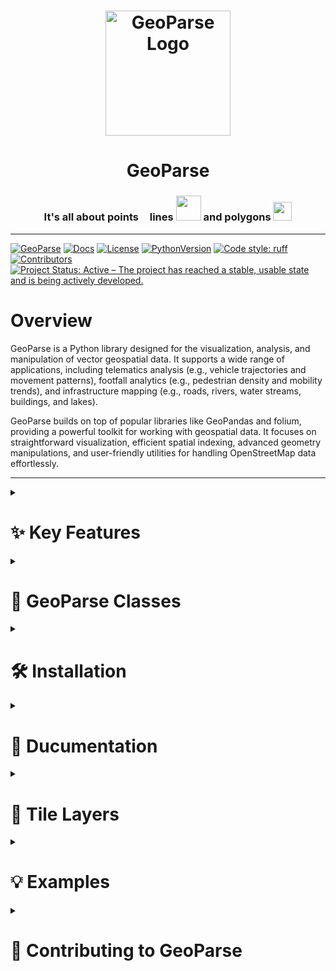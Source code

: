 
<h1 align="center"><img align="center" src="https://geoparse.io/graphics/geoparse_logo.png" alt="GeoParse Logo" width="200"/></h1>
<h1 align="center">GeoParse</h1>
<h3 align="center">It's all about points <img src="https://geoparse.io/graphics/point.png" width="10"/> lines <img src="https://geoparse.io/graphics/line.png" width="40"/> and polygons <img src="https://geoparse.io/graphics/polygon.png" width="30"/></h3>

---

[![GeoParse](https://img.shields.io/badge/GeoParse-008000.svg)](https://geoparse.io)
[![Docs](https://img.shields.io/badge/Docs-Read%20Now-blue?logo=readthedocs&logoColor=white)](https://geoparse.io)
[![License](https://img.shields.io/badge/License-MIT-green?logo=open-source-initiative&logoColor=white)](https://github.com/geoparse/geospatial/blob/main/LICENSE)
[![PythonVersion](https://img.shields.io/badge/python-3.9%20%7C%203.10%20%7C%203.11%20%7C%203.12-blue?style=flat&logo=python&logoColor=white&labelColor=gray)](https://www.python.org/)
[![Code style: ruff](https://img.shields.io/badge/code%20style-Ruff-000000.svg)](https://github.com/astral-sh/ruff)
[![Contributors](https://img.shields.io/github/contributors/geoparse/geospatial)](https://github.com/geoparse/geospatial/graphs/contributors)
[![Project Status: Active – The project has reached a stable, usable state and is being actively developed.](https://www.repostatus.org/badges/latest/active.svg)](https://www.repostatus.org/#active)

# Overview
GeoParse is a Python library designed for the visualization, analysis, and manipulation of vector geospatial data.
It supports a wide range of applications, including telematics analysis (e.g., vehicle trajectories and movement patterns),
footfall analytics (e.g., pedestrian density and mobility trends), and infrastructure mapping (e.g., roads, rivers, water streams, buildings, and lakes).

GeoParse builds on top of popular libraries like GeoPandas and folium, providing a powerful toolkit for working with geospatial data.
It focuses on straightforward visualization, efficient spatial indexing, advanced geometry manipulations, and user-friendly utilities for handling OpenStreetMap data effortlessly.

---

<details>
<summary><h1>✨ Key Features</h1></summary>

* **Interactive Map Creation:** Generate interactive maps with multiple tile layers (e.g., OpenStreetMap, Satellite, Dark Mode) using [folium](https://github.com/python-visualization/folium).
* **Support Multiple Formats:** Visualize data from CSV and GIS formats like Shapefile, GPKG, GeoJSON, and GeoParquet.
* **Heatmaps and Clusters:** Generate heatmaps and clusters from point data to visualize density and patterns.
* **Choropleth Maps:** Create thematic maps to visualize data distributions across regions.
* **Spatial Indexing:** Convert geometries into spatial grids like [Geohash](https://en.wikipedia.org/wiki/Geohash), [S2](https://github.com/google/s2geometry), and [H3](https://github.com/uber/h3) for efficient spatial queries, analysis and grid visualization.
* **Parallelized Spatial Operations:** Perform spatial operations in parallel for large datasets.
* **Geospatial Utilities:** Perform advanced spatial operations like intersection, union, and distance calculations (e.g., Haversine, Vincenty).
* **OSM Integration:** Fetch and convert [OpenStreetMap (OSM)](https://www.openstreetmap.org/about) way IDs into Shapely geometries for visualization and analysis.
* **Geocoding and Reverse Geocoding:** Integrate with Google Maps API to convert addresses to coordinates and vice versa.
* **Map Matching:** Align GPS points to road networks using [Valhalla](https://github.com/valhalla/valhalla) routing engine.
</details>


<details>
<summary><h1>🐍 GeoParse Classes</h1></summary>

GeoParse contains several classes and utility functions designed for geospatial data processing, visualization, and analysis. 
It allows users to handle basic tasks like geocoding and visualization as well as more advanced features like spatial indexing and OSM-based analysis. 
Below is a summary of the main classes and their functionalities:

1. **Karta Class** named after the Swedish word for "map," is designed for creating and customizing interactive maps. It provides methods for adding points, lines, polygons, and choropleth layers to a map. The primary function, `plp` (point, line, polygon), supports various visualization styles and configurations, including clustering, heatmaps, and cell-based layers (e.g., H3, S2, geohash).

2. **GeomUtils Class** stands for Geometry Utilities and provides utility functions for working with geometry objects. Key functionalities include determining UTM projections, transforming geometries between coordinate reference systems (CRS), and calculating geometric statistics like area and perimeter.

3. **CellUtils Class** stands for Cell Utilities and provides utility functions for compacting and uncompacting spatial cells like H3, S2, and Geohash. It also supports statistical analysis of spatial cells, such as calculating the number of cells and their area for a given geometry.

4. **OSMUtils Class** stands for OSM Utilities and provides utility functions for working with OpenStreetMap (OSM) data and routing engines built on top of OSM. It allows users to retrieve OSM way geometries (either polygons or lines) and perform map matching of GPS coordinates to road networks. 

5. **SpatialIndex Class** provides methods for spatial indexing operations. It converts geographic coordinates and geometries into spatial index representations and vice versa, utilizing popular encoding systems like H3, S2, and Geohash. It also accelerates computations through parallel processing, making it useful for efficient spatial queries and handling large datasets.

6. **SpatialOps Class** stands for Spatial Operations and provides methods for handling 3D geometries, converting LineStrings to Points, performing spatial intersections, and executing parallelized spatial overlay operations. It also includes utilities for calculating distances (e.g., haversine and Vincenty formulas) and geocoding addresses using the Google Geocoding API.
</details>

<details>
<summary><h1>🛠️ Installation</h1></summary>

```sh
pip install git+https://github.com/geoparse/geoparse.git
```

</details>


<details>
<summary><h1>📖 Ducumentation</h1></summary>

The documentation is available online at [geoparse.io](https://geoparse.io/).
We suggest starting your GeoParse exploration with the [tutorial notebooks](https://github.com/geoparse/geoparse/tree/main/tutorials).

</details>


<details>
<summary><h1>🧩 Tile Layers</h1></summary>

GeoParse can visualize the vector data on a map with the following tile layers.

| Light                                                                                              | Dark                                                                                       |
| -------------------------------------------------------------------------------------------------- | ------------------------------------------------------------------------------------------ | 
| A minimalist, light-colored basemap that serves as a subtle background, emphasizing overlaid data. | A high-contrast, dark-themed map ideal for vibrant data overlays and nighttime aesthetics. |
| <img src="https://geoparse.io/graphics/light.png" width="400" height="400">                        | <img src="https://geoparse.io/graphics/dark.png" width="400" height="400">                 |

| Outdoors                                                                                          | Satellite                                                                                       |
| ------------------------------------------------------------------------------------------------- | ----------------------------------------------------------------------------------------------- |
| Designed for outdoor enthusiasts, featuring hiking trails, biking paths, natural landmarks, and elevation contours. | A basemap displaying satellite imagery of the Earth's surface, useful for real-world context and analyses requiring detailed imagery. |
| <img src="https://geoparse.io/graphics/outdoors.png" width="400" height="400">                              | <img src="https://geoparse.io/graphics/satellite.png" width="400" height="400">                           |

| OSM |
| --- |
| A general-purpose map powered by OpenStreetMap, showcasing roads, buildings, and points of interest. |
| <img src="https://geoparse.io/graphics/osm.png" width="400" height="400"> |

</details>

<details>
<summary><h1>💡 Examples </h1></summary>

You can run [GeoParse examples](https://github.com/geoparse/geoparse/tree/main/tutorials) on MyBinder. No installation required. [![Binder](https://mybinder.org/badge_logo.svg)](https://mybinder.org/v2/gh/geoparse/geoparse/main?labpath=tutorials%2F00_visualization.ipynb)

## Karta Class

`Karta` is used for visualization and accepts either a pandas `DataFrame` or a GeoPandas `GeoDataFrame` to render geometry data. For a `DataFrame`, the `plp` function in `Karta` automatically identifies columns with names containing "lat" and "lon" (case-insensitive) to use as latitude and longitude for plotting points on the map. If no columns contain these keywords, or if more than two columns contain these keywords, you must explicitly specify the latitude and longitude using the `y` and `x` parameters, respectively, e.g., `plp(df, x="easting", y="northing")`. Note that plp assumes all data is in the [EPSG:4326](https://epsg.io/4326) projection. For a `GeoDataFrame`, the `plp` function can render Shapely objects such as `Point`, `LineString`, `Polygon`, and `MultiPolygon`.

<details>
<summary><h2>Point</h2></summary>

In the following example, we demonstrate how to display points from a CSV file, customize the map with point colors and popups, and add layers such as heatmaps and clusters.

```python
import pandas as pd
from geoparse.geoparse import Karta

plp = Karta.plp

df = pd.read_csv("data/great_britain_road_casualties-2023.csv")
df.head()
```
| date       | time  | latitude  | longitude  | number_of_vehicles | number_of_casualties | speed_limit |
|------------|-------|-----------|------------|--------------------|----------------------|-------------|
| 03/01/2023 | 19:12 | 51.356551 | -0.097759  | 1                  | 1                    | 30          |
| 07/01/2023 | 10:05 | 51.593701 | 0.022379   | 1                  | 1                    | 30          |
| 14/01/2023 | 16:15 | 51.466689 | -0.011289  | 1                  | 1                    | 20          |
| 15/01/2023 | 19:51 | 51.671577 | -0.037543  | 1                  | 1                    | 30          |
| 16/01/2023 | 19:22 | 51.447944 | 0.117279   | 2                  | 1                    | 30          |

After loading the data, we can easily display it on a map using `plp(df)`. For a more advanced visualization, we can customize the color of the points based on a feature value (e.g., `speed_limit` in the right map) and create HTML popups that display the attributes of each point.

<table>
  <tr>
    <td style="vertical-align: bottom;">
      <pre><code>plp(df)</code></pre>
    </td>
    <td style="vertical-align: bottom;">
      <pre><code>
plp(df, 
    point_color = 'speed_limit', 
    point_popup = {
        'Date': 'date',
        'Number of Casualties': 'number_of_casualties'
    }
)</code></pre>
    </td>
  </tr>
  <tr>
    <td>
      <img src="https://geoparse.io/graphics/casualty_map.gif"  height="480">
    </td>
    <td>
      <img src="https://geoparse.io/graphics/casualty_popup.gif" height="480">
    </td>
  </tr>
</table>

`plp` can also add heatmap and cluster layers to the map. In the left image, we see the clusters and heatmap of fatal road crashes in Great Britain. If you are working with trajectory data, `plp` can display the direction of movement using the antpath parameter, as shown in the right image.

<table>
  <tr>
    <td style="vertical-align: bottom;">
      <pre><code>plp(df, heatmap=True, cluster=True)</code></pre>
    </td>
    <td style="vertical-align: bottom;">
      <pre><code>
plp(df, antpath=True, line=True)
      </code></pre>
    </td>
  </tr>
  <tr>
    <td>
      <img src="https://geoparse.io/graphics/casualty_heatmap_cluster.gif" height="480">
    </td>
    <td>
      <img src="https://geoparse.io/graphics/trajectory.gif" height="480">
    </td>
  </tr>
</table>

</details>

<details>
<summary><h2>Line and Polygon</h2></summary>

Using `GeoPandas`, we can read a geospatial file and display its contents using `plp` function. The left image illustrates the border of Luxembourg, represented as a Shapely `Polygon` object. The center image depicts the main roads in Luxembourg, represented as Shapely `LineString` objects. Additionally, `plp` can accept two `GeoDataFrame` objects as a list and display both of them on a single map, as shown in the right image.

| Polygn                                       | LineString                                        | Both                                                            |
| -------------------------------------------- | --------------------------------------------------|---------------------------------------------------------------- | 
| `plp(border_gdf)`                            | `plp(road_gdf, line_color='gold', line_weight=1)` | `plp([border_gdf, road_gdf], line_color='gold', line_weight=1)` |
|![](https://geoparse.io/graphics/luxembourg_border.png) | ![](https://geoparse.io/graphics/luxembourg_roads.png)      | ![](https://geoparse.io/graphics/luxembourg_border_roads.png)             |


Using the `plp` function, we can also add spatial index polygonal layers such as `GeoHash`, Google `S2`, and Uber `H3`. 


| Geohash                                      | S2                                                | H3                                                              |
| -------------------------------------------- | --------------------------------------------------|---------------------------------------------------------------- | 
| `plp(border_gdf, geohash_res=5)`             | `plp(border_gdf, s2_res=11)`                      | `plp(border_gdf, h3_res=6)`                                     |
|![](https://geoparse.io/graphics/geohash_5.png)         | ![](https://geoparse.io/graphics/s2_11.png)                 | ![](https://geoparse.io/graphics/h3_6.png)                                |
 
If the `compact` parameter is set to True, `plp` calculates the parent cell IDs to create a compact representation of the cells.

| Geohash                                      | S2                                                | H3                                                              |
| -------------------------------------------- | --------------------------------------------------|---------------------------------------------------------------- | 
| `plp(border_gdf, geohash_res=7, compact=True)`             | `plp(border_gdf, s2_res=15, compact=True)`                      | `plp(border_gdf, h3_res=10, compact=True)`                                     |
|![](https://geoparse.io/graphics/geohash_compact.png)         | ![](https://geoparse.io/graphics/s2_compact.png)                 | ![](https://geoparse.io/graphics/h3_compact.png)                                |
 

</details>

<details>
<summary><h2>OSM Ways</h2></summary>

The `plp` function can also accept `OpenStreetMap` (OSM) Way IDs instead of `DataFrame` or `GeoDataFrame` objects and visualize them as `LineString` or `Polygon` geometries. The left image illustrates two ways of the Tokyo Metro Line represented as `LineString` geometries, while the right image depicts three ways in the Louvre Museum visualized as `Polygon` geometries.

|                                         |                                                                            | 
| --------------------------------------- | ---------------------------------------------------------------------------|
| `plp(osm_ways=[893074361, 666201240])`  | `plp(osm_ways=[335265936, 53820456, 1117218957], s2_res=22, compact=True)` | 
|![](https://geoparse.io/graphics/osm_way_line.png) | ![](https://geoparse.io/graphics/osm_way_polygon.gif)                                | 

</details>
</details>


<details>
<summary><h1>🤝 Contributing to GeoParse</h1></summary>

We appreciate all contributions, including bug reports, fixes, documentation improvements, feature enhancements, and ideas. 
Your input makes this project better!

## 🔧 Getting Started
GeoParse uses [uv](https://docs.astral.sh/uv/) for Python package and project management.
If you don't have `uv` installed, you need to install it first.
```bash
# On Linux and macOS
curl -LsSf https://astral.sh/uv/install.sh | sh

```

```bash
# On Windows
powershell -ExecutionPolicy ByPass -c "irm https://astral.sh/uv/install.ps1 | iex"
```

You can also update `uv` using the following command if you already have it installed:
```sh
uv self update
```
After cloning the repository, sync dependencies using:
```sh
uv sync --locked
```
This ensures all dependencies match the locked versions.

## 🎨 Code Style

GeoParse follows [PEP 8](https://peps.python.org/pep-0008/) style
and uses [Ruff](https://github.com/astral-sh/ruff) for linting and formatting.
Set up Ruff as a pre-commit hook to enforce style consistency:.

```sh
uv run pre-commit install
```

## 🧪 Running Tests
Before submitting changes, please ensure all tests pass.
```sh
uv run pytest --cov
```
If adding new functionality, include corresponding tests.

## 🚀 Raising a Pull Requests
Once your changes are ready, push them to your branch and open a pull request.
We will review your contribution and may request updates before merging.

For bug reports and feature requests, please use the GitHub Issues tab.

Thank you for helping improve this project! 🚀  
</details>
